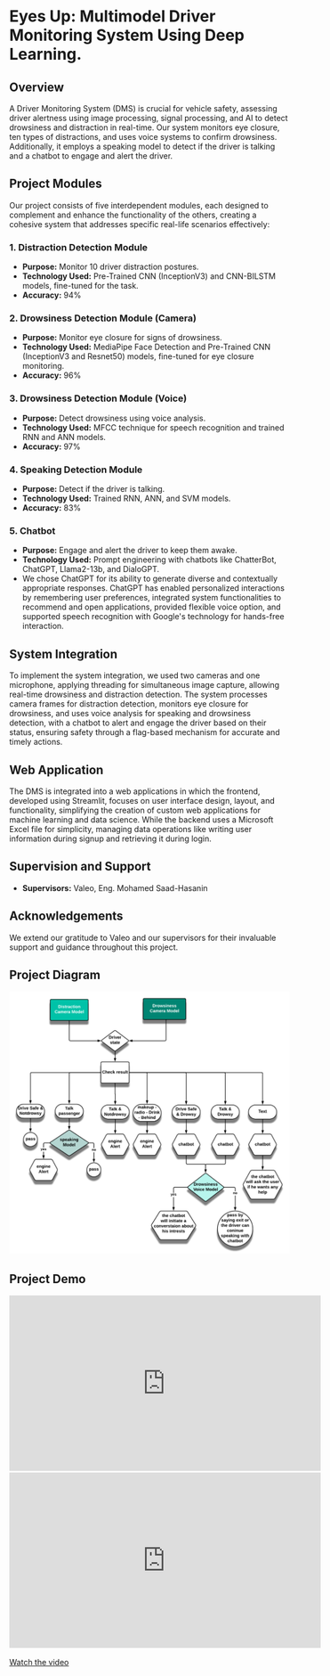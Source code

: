 # Eyes Up: Multimodel Driver Monitoring System Using Deep Learning.

## Overview

A Driver Monitoring System (DMS) is crucial for vehicle safety, assessing driver alertness using image processing, signal processing, and AI to detect drowsiness and distraction in real-time. Our system monitors eye closure, ten types of distractions, and uses voice systems to confirm drowsiness. Additionally, it employs a speaking model to detect if the driver is talking and a chatbot to engage and alert the driver.

## Project Modules

Our project consists of five interdependent modules, each designed to complement and enhance the functionality of the others, creating a cohesive system that addresses specific real-life scenarios effectively:

### 1. Distraction Detection Module
- **Purpose:** Monitor 10 driver distraction postures.
- **Technology Used:** Pre-Trained CNN (InceptionV3) and CNN-BILSTM models, fine-tuned for the task.
- **Accuracy:** 94%

### 2. Drowsiness Detection Module (Camera)
- **Purpose:** Monitor eye closure for signs of drowsiness.
- **Technology Used:** MediaPipe Face Detection and Pre-Trained CNN (InceptionV3 and Resnet50) models, fine-tuned for eye closure monitoring.
- **Accuracy:** 96%
  
### 3. Drowsiness Detection Module (Voice)
- **Purpose:** Detect drowsiness using voice analysis.
- **Technology Used:** MFCC technique for speech recognition and trained RNN and ANN models.
- **Accuracy:** 97%
  
### 4. Speaking Detection Module
- **Purpose:** Detect if the driver is talking.
- **Technology Used:** Trained RNN, ANN, and SVM models.
- **Accuracy:** 83%

### 5. Chatbot
- **Purpose:** Engage and alert the driver to keep them awake.
- **Technology Used:** Prompt engineering with chatbots like ChatterBot, ChatGPT, Llama2-13b, and DialoGPT.
- We chose ChatGPT for its ability to generate diverse and contextually appropriate responses. ChatGPT has enabled personalized interactions by remembering user preferences, integrated system functionalities to recommend and open applications, provided flexible voice option, and supported speech recognition with Google's technology for hands-free interaction.

## System Integration

To implement the system integration, we used two cameras and one microphone, applying threading for simultaneous image capture, allowing real-time drowsiness and distraction detection. The system processes camera frames for distraction detection, monitors eye closure for drowsiness, and uses voice analysis for speaking and drowsiness detection, with a chatbot to alert and engage the driver based on their status, ensuring safety through a flag-based mechanism for accurate and timely actions.

## Web Application

The DMS is integrated into a web applications in which the frontend, developed using Streamlit, focuses on user interface design, layout, and functionality, simplifying the creation of custom web applications for machine learning and data science. While the backend uses a Microsoft Excel file for simplicity, managing data operations like writing user information during signup and retrieving it during login.


## Supervision and Support

- **Supervisors:** Valeo, Eng. Mohamed Saad-Hasanin

## Acknowledgements

We extend our gratitude to Valeo and our supervisors for their invaluable support and guidance throughout this project.

## Project Diagram

![Project Diagram](https://github.com/mariamhanafy02/EyesUp_Multimodal_Driver_Monitoring_System_using_deep_learning/blob/main/gp%20flow.png)

## Project Demo
<iframe width="560" height="315" src="https://drive.google.com/file/d/1l5mEC6EDgJrROS4RXr6Xy_kIPO01mzRX/view?usp=drivesdk" frameborder="0" allowfullscreen></iframe>

<iframe width="560" height="315" src="https://www.youtube.com/embed/VIDEO_ID" frameborder="0" allowfullscreen></iframe>


[Watch the video](https://drive.google.com/file/d/1l5mEC6EDgJrROS4RXr6Xy_kIPO01mzRX/view?usp=drivesdk)

